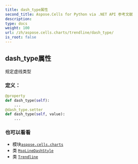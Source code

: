 ```yaml
---
title: dash_type属性
second_title: Aspose.Cells for Python via .NET API 参考文献
description:
type: docs
weight: 100
url: /zh/aspose.cells.charts/trendline/dash_type/
is_root: false
---
```

## dash_type属性

规定虚线类型
### 定义：
```python
@property
def dash_type(self):
    ...
@dash_type.setter
def dash_type(self, value):
    ...
```

### 也可以看看
* 模块[`aspose.cells.charts`](../../)
* 类 [`MsoLineDashStyle`](/cells/python-net/zh/aspose.cells.drawing/msolinedashstyle)
* 类 [`Trendline`](/cells/python-net/zh/aspose.cells.charts/trendline)
